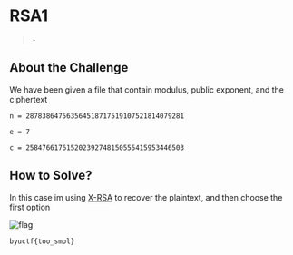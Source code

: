 # RSA1
> `-`

## About the Challenge
We have been given a file that contain modulus, public exponent, and the ciphertext

```
n = 287838647563564518717519107521814079281

e = 7

c = 258476617615202392748150555415953446503
```

## How to Solve?
In this case im using [X-RSA](https://github.com/X-Vector/X-RSA) to recover the plaintext, and then choose the first option

![flag](images/flag.png)

```
byuctf{too_smol}
```
